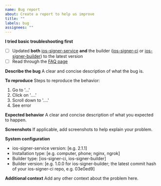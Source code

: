 ```yaml
---
name: Bug report
about: Create a report to help us improve
title: ""
labels: bug
assignees: ""
---
```


**I tried basic troubleshooting first**

- [ ] Updated **both** [ios-signer-service](https://github.com/SignTools/ios-signer-service) **and** the builder ([ios-signer-ci](https://github.com/SignTools/ios-signer-ci) or [ios-signer-builder](https://github.com/SignTools/ios-signer-builder)) to the latest version
- [ ] Read through the [FAQ page](https://github.com/SignTools/ios-signer-service/blob/master/FAQ.md)

**Describe the bug**
A clear and concise description of what the bug is.

**To reproduce**
Steps to reproduce the behavior:

1. Go to '...'
2. Click on '....'
3. Scroll down to '....'
4. See error

**Expected behavior**
A clear and concise description of what you expected to happen.

**Screenshots**
If applicable, add screenshots to help explain your problem.

**System configuration**

- ios-signer-service version: [e.g. 2.1.1]
- Installation type: [e.g. computer, phone; nginx, ngrok]
- Builder type: [ios-signer-ci, ios-signer-builder]
- Builder version: [e.g. 1.0.0 for ios-signer-builder; the latest commit hash of your ios-signer-ci repo, e.g. 03e0ed9]

**Additional context**
Add any other context about the problem here.
